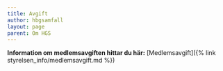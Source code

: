 ```yaml
---
title: Avgift
author: hbgsamfall
layout: page
parent: Om HGS
---
```


**Information om medlemsavgiften hittar du här:** [Medlemsavgift]({% link styrelsen_info/medlemsavgift.md %})
